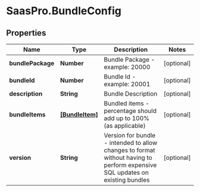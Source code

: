 # SaasPro.BundleConfig

## Properties

Name | Type | Description | Notes
------------ | ------------- | ------------- | -------------
**bundlePackage** | **Number** | Bundle Package - example:  20000 | [optional] 
**bundleId** | **Number** | Bundle Id - example:  20001 | [optional] 
**description** | **String** | Bundle Description | [optional] 
**bundleItems** | [**[BundleItem]**](BundleItem.md) | Bundled items - percentage should add up to 100% (as applicable) | [optional] 
**version** | **String** | Version for bundle - intended to allow changes to format   without having to perform expensive SQL updates on existing bundles | [optional] 


